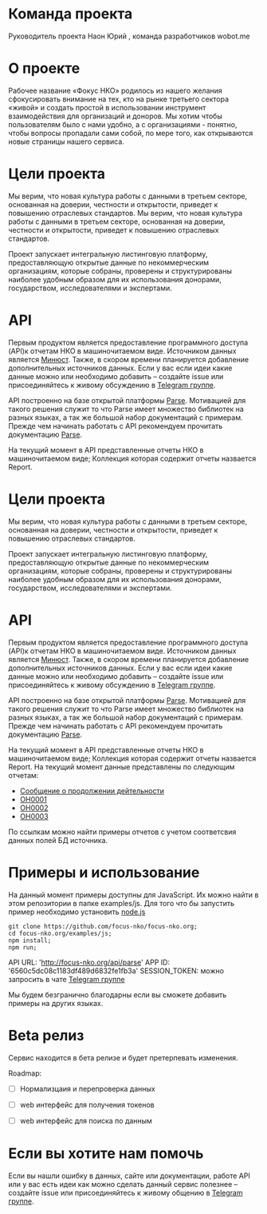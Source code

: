 
# Команда проекта
 
Руководитель проекта Наон Юрий
, команда разработчиков wobot.me 
 
# О проекте
 
Рабочее название «Фокус НКО» родилось из нашего желания сфокусировать внимание на тех, кто на рынке третьего сектора «живой» и создать простой в использовании инструмент взаимодействия для организаций и доноров. Мы хотим чтобы пользователям было с нами удобно, а с организациями - понятно, чтобы вопросы пропадали сами собой, по мере того, как открываются новые страницы нашего сервиса. 

# Цели проекта
  
Мы верим, что новая культура работы с данными в третьем секторе, основанная на доверии, 
честности и открытости, приведет к повышению отраслевых стандартов.
Мы верим, что новая культура работы с данными в третьем секторе, основанная на доверии, честности и открытости, приведет к повышению отраслевых стандартов.
  
  
Проект запускает интегральную листинговую платформу, предоставляющую открытые данные по некоммерческим организациям, которые собраны, проверены и структурированы наиболее удобным образом для их использования донорами, государством, исследователями и экспертами.
 
 
 # API
 
Первым продуктом является предоставление программного доступа (API)к отчетам НКО в машиночитаемом виде. Источником данных является [Минюст](http://unro.minjust.ru). Также, в скором времени планируется добавление дополнительных источников данных. Если у вас если идеи какие данные можно или необходимо добавить – создайте issue или присоединяйтесь к живому обсуждению в [Telegram группе](https://t.me/joinchat/AAAAAEHMtZgPt2C01ZTR_A).
 
 
 API построенно на базе открытой платформы [Parse](http://parseplatform.io). Мотивацией для такого решения служит то что 
 Parse имеет множество библиотек на разных языках, а так же большой набор документаций с примерам. 
 Прежде чем начинать работать с API рекомендуем прочитать документацию [Parse](http://parseplatform.github.io).
 
 
 На текущий момент в API представленные отчеты НКО в машиночитаемом виде;
 Коллекция которая содержит отчеты назвается Report. 

# Цели проекта

Мы верим, что новая культура работы с данными в третьем секторе, основанная на доверии, 
честности и открытости, приведет к повышению отраслевых стандартов.


Проект запускает интегральную листинговую платформу, предоставляющую открытые 
данные по некоммерческим организациям, которые собраны, проверены и структурированы 
наиболее удобным образом для их использования донорами, государством, исследователями 
и экспертами.


# API

Первым продуктом является предоставление программного доступа (API)к отчетам НКО в машиночитаемом виде.
Источником данных является [Минюст](http://unro.minjust.ru). Также, в скором времени планируется 
добавление дополнительных источников данных. Если у вас если идеи какие данные можно или необходимо добавить – создайте issue или 
присоединяйтесь к живому обсуждению в [Telegram группе](https://t.me/joinchat/AAAAAEHMtZgPt2C01ZTR_A).


API построенно на базе открытой платформы [Parse](http://parseplatform.io). Мотивацией для такого решения служит то что 
Parse имеет множество библиотек на разных языках, а так же большой набор документаций с примерам. 
Прежде чем начинать работать с API рекомендуем прочитать документацию [Parse](http://parseplatform.github.io).


На текущий момент в API представленные отчеты НКО в машиночитаемом виде;
Коллекция которая содержит отчеты назвается Report. 
На текущий момент данные представлены по следующим отчетам:


* [Сообщение о продолжении дейтельности](https://github.com/focus-nko/focus-nko.org/blob/master/examples/reports/%D0%9F%D1%80%D0%BE%D0%B4%D0%BE%D0%BB%D0%B6%D0%B5%D0%BD%D0%B8%D0%B5%20%D0%B4%D0%B5%D0%B9%D1%82%D0%B5%D0%BB%D1%8C%D0%BD%D0%BE%D1%81%D1%82%D0%B8.pdf)
* [ОН0001](https://github.com/focus-nko/focus-nko.org/blob/master/examples/reports/%D0%9E%D0%9D0001.pdf) 
* [ОН0002](https://github.com/focus-nko/focus-nko.org/blob/master/examples/reports/%D0%9E%D0%9D0002.pdf)
* [ОН0003](https://github.com/focus-nko/focus-nko.org/blob/master/examples/reports/%D0%9E%D0%9D0003.pdf)


По ссылкам можно найти примеры отчетов с учетом соответсвия данных полей БД источника.


# Примеры и использование


На данный момент примеры доступны для JavaScript. Их можно найти в этом репозитории в папке examples/js.
Для того что бы запустить пример необходимо установить [node.js](https://nodejs.org/en/)

````
git clone https://github.com/focus-nko/focus-nko.org;
cd focus-nko.org/examples/js;
npm install;
npm run;

````

API URL: 'http://focus-nko.org/api/parse'
APP ID: '6560c5dc08c1183df489d6832fe1fb3a'
SESSION_TOKEN: можно запросить в чате [Telegram группе](https://t.me/joinchat/AAAAAEHMtZgPt2C01ZTR_A)


Мы будем безгранично благодарны если вы сможете добавить примеры на других языках.

# Beta релиз 


Сервис находится в бета релизе и будет претерпевать изменения. 

Roadmap:

- [ ] Нормализцаия и перепроверка данных
- [ ] web интерфейс для получения токенов
- [ ] web интерфейс для поиска по данным


# Если вы хотите нам помочь 

Если вы нашли ошибку в данных, сайте или документации, работе API или у вас есть 
идеи как можно сделать данный сервис полезнее – создайте issue или присоединяйтесь к живому общению в [Telegram группе](https://t.me/joinchat/AAAAAEHMtZgPt2C01ZTR_A).
 

